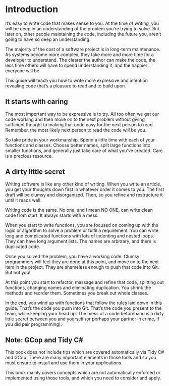 # Introduction

It’s easy to write code that makes sense to you. At the time of writing, you will be deep in an understanding of the problem you’re trying to solve. But later on, other people maintaining the code, including the future you, aren’t going to have so deep an understanding.

The majority of the cost of a software project is in long-term maintenance. As systems become more complex, they take more and more time for a developer to understand. The clearer the author can make the code, the less time others will have to spend understanding it, and the happier everyone will be. 

This guide will teach you how to write more expressive and intention revealing code that’s a pleasure to read and to build upon.

## It starts with caring

The most important way to be expressive is to try. All too often we get our code working and then move on to the next problem without giving sufficient thought to making that code easy for the next person to read. Remember, the most likely next person to read the code will be you.

So take pride in your workmanship. Spend a little time with each of your functions and classes. Choose better names, split large functions into smaller functions, and generally just take care of what you’ve created. Care is a precious resource.

## A dirty little secret

 Writing software is like any other kind of writing. When you write an article, you get your thoughts down first in whatever order it comes to you. The first draft will be clumsy and disorganized. Then, so you refine and restructure it until it reads well.

Writing code is the same. No one, and I mean NO ONE, can write clean code from start. It always starts with a mess.

When you start to write functions, you are focused on coming up with the logic or algorithm to solve a problem or fulfil a requirement. You can write long and complicated functions with lots of indenting and nested loops. They can have long argument lists. The names are arbitrary, and there is duplicated code.

Once you solved the problem, you have a working code. Clumsy programmers will feel they are done at this point, and move on to the next item in the project. They are shameless enough to push that code into Git. But not you!

At this point you start to refactor, massage and refine that code, splitting out functions, changing names and eliminating duplication. You shrink the methods and reorder them. Sometimes you break out whole classes. 

In the end, you wind up with functions that follow the rules laid down in this guide. That’s the code you push into Git. That’s the code you present to the team, while keeping your head up. The mess of a code beforehand is a dirty little secret between you and yourself (or perhaps your partner in crime, if you did pair programming).

## Note: GCop and Tidy C# 

This book does not include tips which are covered automatically via Tidy C# and GCop. There are many important elements in those tools and so you must ensure to install and use them in your applications.

This book mainly covers concepts which are not automatically enforced or implemented using those tools, and which you need to consider and apply.
